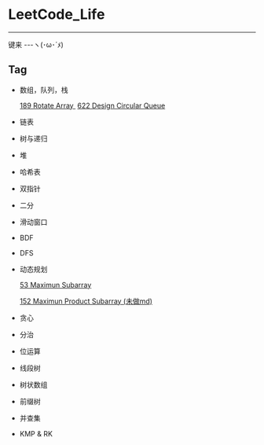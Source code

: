 # LeetCode_Life
---
键来
---ヽ(･ω･´ﾒ)
## Tag

- 数组，队列，栈

    [189 Rotate Array ](https://github.com/Hyperion-shuo/LeetCode_Life/blob/master/2020_09_06/189%20%E6%97%8B%E8%BD%AC%E6%95%B0%E7%BB%84.md)
    [622 Design Circular Queue]()

- 链表
- 树与递归
- 堆
- 哈希表
- 双指针
- 二分
- 滑动窗口
- BDF
- DFS
- 动态规划
    
    [53 Maximun Subarray](https://github.com/Hyperion-shuo/LeetCode_Life/blob/master/2020_09_07/53%20Maximum%20Subarray.md)
    
    [152 Maximun Product Subarray (未做md)](https://leetcode-cn.com/problems/maximum-product-subarray/)
    
- 贪心
- 分治
- 位运算
- 线段树
- 树状数组
- 前缀树
- 并查集
- KMP & RK
